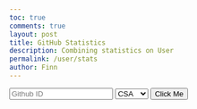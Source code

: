 ```yaml
---
toc: true
comments: true
layout: post
title: GitHub Statistics
description: Combining statistics on User
permalink: /user/stats
author: Finn
---
```


<div id="form" style="display: inline-block;">
    <input id="github-user" placeholder="Github ID">
    <select name="classes" id="class">
        <option value="csa">CSA</option>
        <option value="csp">CSP</option>
        <option value="csse">CSSE</option>
    </select>
    <button onclick="Main()">Click Me</button>
</div>

<div id="Reset" style="display: none;">
    <button onclick="reveal()">Change User</button>
</div>

<img id="img" src="" style="border-radius: 50%; max-width: 200px;">
<h1 id="welcome" style="display: none;"></h1>
<ul id="class-links"></ul>
<h1 id="welcome2" style="display: none;"></h1>
<ul id="repo-links"></ul>

<script>
    const formDiv = document.getElementById("form");
    const reset = document.getElementById("Reset");
    const imgElement = document.getElementById("img");
    const welcome = document.getElementById("welcome");
    const welcome2 = document.getElementById("welcome2");
    const repoLinks = document.getElementById("repo-links");
    const classLinks = document.getElementById("class-links");

    async function reveal() {
        formDiv.style.display = "inline-block";
        reset.style.display = "none";
        repoLinks.innerHTML = "";
        classLinks.innerHTML = "";
        welcome.style.display = "none";
        welcome2.style.display = "none";
        imgElement.src = "";
    }

    async function Main() {
        const username = document.getElementById("github-user").value;
        const ApClass = document.getElementById("class").value;

        const recentDays = new Date();
        recentDays.setDate(recentDays.getDate() - 10); // Calculate the date 10 days ago

        // Fetch user information
        const userApi = `https://api.github.com/users/${username}`;
        fetch(userApi)
            .then(response => response.json())
            .then(userData => {
                // Extract user status information here and use it as needed
                const userStatus = userData.status;

                // Display user status information or perform any desired action
                console.log(`User Status: ${userStatus}`);
            })
            .catch(error => {
                console.error("Error fetching user information:", error);
            });


        /*Find all GitHub repositories owned by user
         *build links to recently active repositories
        */
        const repoPath = `https://github.com/${username}/`;
        const repoAPI = `https://api.github.com/users/${username}/repos`;
        fetch(repoAPI)
            .then(response => response.json())
            .then(data => {
                repoLinks.innerHTML = "";

                /*Create an array of Promises
                 *fetch commit data for each repository
                */
                const commitPromises = data.map(repo => {
                    const repoName = repo.name;
                    const repoCommitsApi = `https://api.github.com/repos/${username}/${repoName}/commits`;
                    console.log(repoCommitsApi);

                    // fetch for commit data
                    return fetch(repoCommitsApi)
                        .then(response => response.json())
                        .then(commitsData => {
                            // Check if there are recent commits
                            const lastCommitDate = new Date(commitsData[0]?.commit?.author?.date || repo.updated_at);
                            if (lastCommitDate > recentDays) {
                                return {
                                    name: repoName,
                                    commitCount: commitsData.length,
                                };
                            } else {
                                return null;
                            }
                        })
                        .catch(error => {
                            console.error("Error fetching commit data:", error);
                            return null;
                        });
                });

                // Wait for all commit data requests to complete
                Promise.all(commitPromises)
                    .then(repositories => {
                        repositories
                            .filter(repo => repo !== null) // Filter out repositories with no recent commits
                            .forEach(repo => {
                                const repoName = repo.name;
                                const repoURL = `${repoPath}${repoName}`;

                                const repoLink = document.createElement("a");
                                repoLink.href = repoURL;
                                repoLink.textContent = repoName;

                                const commitCount = repo.commitCount;
                                const commitCountText = document.createTextNode(`(${commitCount} commits)`);

                                const listItem = document.createElement("li");
                                listItem.appendChild(repoLink);
                                listItem.appendChild(" ");
                                listItem.appendChild(commitCountText);

                                repoLinks.appendChild(listItem);
                            });
                    })
                    .catch(error => {
                        console.error("Error fetching commit counts:", error);
                    });
            });

        const apiUrl = `https://api.github.com/users/${username}`;
        fetch(apiUrl)
            .then(response => response.json())
            .then(data => {
                const avatarUrl = data.avatar_url;
                imgElement.src = avatarUrl;
                console.log("Avatar URL:", avatarUrl);
                formDiv.style.display = "none";
            })
            .catch(error => {
                imgElement.src = "";
                console.error("Error fetching data:", error);
            });

        reset.style.display = "inline-block";
    }

    function createClassLink(url, text) {
        const link = document.createElement("a");
        link.href = url;
        link.textContent = text;
        const listItem = document.createElement("li");
        listItem.appendChild(link);
        classLinks.appendChild(listItem);
    }
</script>
